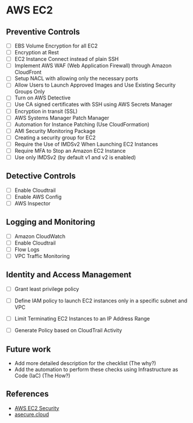 # AWS EC2


## Preventive Controls

- [ ] EBS Volume Encryption for all EC2
- [ ] Encryption at Rest
- [ ] EC2 Instance Connect instead of plain SSH
- [ ] Implement AWS WAF (Web Application Firewall) through Amazon CloudFront
- [ ] Setup NACL with allowing only the necessary ports
- [ ] Allow Users to Launch Approved Images and Use Existing Security Groups Only
- [ ] Turn on AWS Detective
- [ ] Use CA signed certificates with SSH using AWS Secrets Manager
- [ ] Encryption in transit (SSL)
- [ ] AWS Systems Manager Patch Manager
- [ ] Automation for Instance Patching (Use CloudFormation)
- [ ] AMI Security Monitoring Package
- [ ] Creating a security group for EC2
- [ ] Require the Use of IMDSv2 When Launching EC2 Instances
- [ ] Require MFA to Stop an Amazon EC2 Instance
- [ ] Use only IMDSv2 (by default v1 and v2 is enabled)

## Detective Controls

- [ ] Enable Cloudtrail
- [ ] Enable AWS Config
- [ ] AWS Inspector

## Logging and Monitoring

- [ ] Amazon CloudWatch
- [ ] Enable Cloudtrail
- [ ] Flow Logs
- [ ] VPC Traffic Monitoring

## Identity and Access Management

- [ ] Grant least privilege policy
- [ ] Define IAM policy to launch EC2 instances only in a specific subnet and VPC
- [ ] Limit Terminating EC2 Instances to an IP Address Range
- [ ] Generate Policy based on CloudTrail Activity


## Future work

* Add more detailed description for the checklist (The why?)
* Add the automation to perform these checks using Infrastructure as Code (IaC) (The How?)

## References

* [AWS EC2 Security](https://docs.aws.amazon.com/AWSEC2/latest/UserGuide/ec2-security.html)
* [asecure.cloud](https://asecure.cloud/l/s_ec2/)
